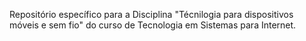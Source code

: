 Repositório específico para a Disciplina "Técnilogia para dispositivos móveis e sem fio" do curso de Tecnologia em Sistemas para Internet.
